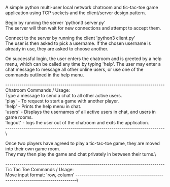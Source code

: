 A simple python multi-user local network chatroom and tic-tac-toe game application using TCP sockets and the client/server design pattern.

Begin by running the server 'python3 server.py'\
The server will then wait for new connections and attempt to accept them.

Connect to the server by running the client 'python3 client.py'\
The user is then asked to pick a username. If the chosen username is already in use, they are asked to choose another. 

On successful login, the user enters the chatroom and is greeted by a help menu, which can be called any time by typing 'help'.
The user may enter a chat message to message all other online users, or use one of the commands outlined in the help menu.

------------------------------------------------------------------------------\
Chatroom Commands / Usage:\
Type a message to send a chat to all other active users.\
'play' - To request to start a game with another player.\
'help' - Prints the help menu in chat.\
'users' - Displays the usernames of all active users in chat, and users in game rooms.\
'logout' - logs the user out of the chatroom and exits the application.\
------------------------------------------------------------------------------\

Once two players have agreed to play a tic-tac-toe game, they are moved into their own game room.\
They may then play the game and chat privately in between their turns.\

------------------------------------------------------------------------------\
Tic Tac Toe Commands / Usage:\
Move input format: 'row, column'
------------------------------------------------------------------------------\

